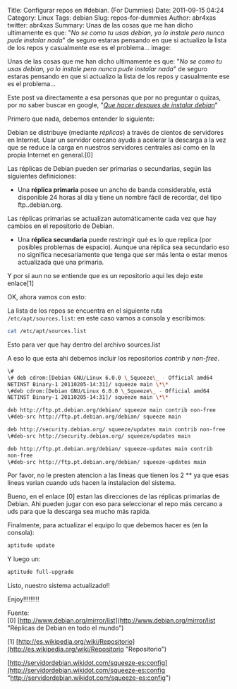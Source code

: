 Title: Configurar repos en #debian. (For Dummies)
Date: 2011-09-15 04:24
Category: Linux
Tags: debian
Slug: repos-for-dummies
Author: abr4xas
twitter: abr4xas
Summary: Unas de las cosas que me han dicho ultimamente es que: "*No se como tu usas
debian, yo lo instale pero nunca pude instalar nada*" de seguro estaras
pensando en que si actualizo la lista de los repos y casualmente ese es
el problema... 
image: 

Unas de las cosas que me han dicho ultimamente es que: "*No se como tu usas
debian, yo lo instale pero nunca pude instalar nada*" de seguro estaras
pensando en que si actualizo la lista de los repos y casualmente ese es
el problema...

Este post va directamente a esa personas que por no preguntar o quizas,
por no saber buscar en google, "[*Que hacer despues de instalar
debian*](http://www.google.co.ve/search?q=que+hacer+despues+de+instalar+debian&ie=utf-8&oe=utf-8&aq=t&rls=org.mozilla:es-MX:official&client=firefox-a "Que hacer despues de instalar debian")"

Primero que nada, debemos entender lo siguiente:

Debian se distribuye (mediante *réplicas*) a través de cientos de
servidores en Internet. Usar un servidor cercano ayuda a acelerar la
descarga a la vez que se reduce la carga en nuestros servidores
centrales así como en la propia Internet en general.[0]

Las réplicas de Debian pueden ser primarias o secundarias, según las
siguientes definiciones:

-   Una **réplica primaria** posee un ancho de banda considerable, está
    disponible 24 horas al día y tiene un nombre fácil de recordar, del
    tipo ftp..debian.org.

Las réplicas primarias se actualizan automáticamente cada vez que hay
cambios en el repositorio de Debian.

-   Una **réplica secundaria** puede restringir qué es lo que replica
    (por posibles problemas de espacio). Aunque una réplica sea
    secundario eso no significa necesariamente que tenga que ser más
    lenta o estar menos actualizada que una primaria.

Y por si aun no se entiende que es un repositorio aqui les dejo este
enlace[1]

OK, ahora vamos con esto:

La lista de los repos se encuentra en el siguiente ruta
```/etc/apt/sources.list```: en este caso vamos a consola y escribimos:

```bash
cat /etc/apt/sources.list
```

Esto para ver que hay dentro del archivo sources.list

A eso lo que esta ahi debemos incluir los repositorios *contrib* y
*non-free*.
```bash
\#  
\# deb cdrom:[Debian GNU/Linux 6.0.0 \_Squeeze\_ - Official amd64
NETINST Binary-1 20110205-14:31]/ squeeze main \*\*  
\#deb cdrom:[Debian GNU/Linux 6.0.0 \_Squeeze\_ - Official amd64
NETINST Binary-1 20110205-14:31]/ squeeze main \*\*

deb http://ftp.pt.debian.org/debian/ squeeze main contrib non-free  
\#deb-src http://ftp.pt.debian.org/debian/ squeeze main

deb http://security.debian.org/ squeeze/updates main contrib non-free  
\#deb-src http://security.debian.org/ squeeze/updates main

deb http://ftp.pt.debian.org/debian/ squeeze-updates main contrib
non-free  
\#deb-src http://ftp.pt.debian.org/debian/ squeeze-updates main

```
Por favor, no le presten atencion a las lineas que tienen los 2 \*\* ya
que esas lineas varian cuando uds hacen la instalacion del sistema.

Bueno, en el enlace [0] estan las direcciones de las réplicas primarias
de Debian. Ahi pueden jugar con eso para seleccionar el repo más cercano
a uds para que la descarga sea mucho más rapida.

Finalmente, para actualizar el equipo lo que debemos hacer es (en la
consola):

```bash
aptitude update
```

Y luego un:

```bash
aptitude full-upgrade
```

Listo, nuestro sistema actualizado!!

Enjoy!!!!!!!!!

Fuente:  
[0]
[http://www.debian.org/mirror/list](http://www.debian.org/mirror/list "Réplicas de Debian en todo el mundo")

[1]
[http://es.wikipedia.org/wiki/Repositorio](http://es.wikipedia.org/wiki/Repositorio "Repositorio")

[http://servidordebian.wikidot.com/squeeze-es:config](http://servidordebian.wikidot.com/squeeze-es:config "http://servidordebian.wikidot.com/squeeze-es:config")
